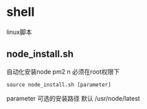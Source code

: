 # shell
linux脚本

## node_install.sh

自动化安装node pm2 n 必须在root权限下

	source node_install.sh [parameter]

parameter 可选的安装路径 默认 /usr/node/latest
